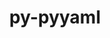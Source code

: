 ---
title: "py-pyyaml"
layout: cache
categories: [package, v0.18.1]
meta: {"versions": ["6.0"], "compilers": ["gcc@=7.3.1", "gcc@=7.5.0"], "oss": ["amzn2", "ubuntu18.04"], "platforms": ["linux"], "targets": ["aarch64", "graviton2", "x86_64", "x86_64_v3", "x86_64_v4"], "stacks": ["aws-isc", "aws-isc-aarch64", "e4s", "radiuss", "root"], "num_specs": 8, "num_specs_by_stack": {"aws-isc-aarch64": 2, "root": 8, "radiuss": 2, "aws-isc": 2, "e4s": 2}}
spec_details: [{"hash": "sjshes5tdzm2ylpmtohwv2hatqyogyt5", "compiler": "gcc@=7.3.1", "versions": ["6.0"], "os": "amzn2", "platform": "linux", "target": "aarch64", "variants": ["+libyaml"], "stacks": ["aws-isc-aarch64", "root"], "size": "-", "tarball": "https://binaries.spack.io/releases/v0.18.1/build_cache/linux-amzn2-aarch64/gcc-7.3.1/py-pyyaml-6.0/linux-amzn2-aarch64-gcc-7.3.1-py-pyyaml-6.0-sjshes5tdzm2ylpmtohwv2hatqyogyt5.spack"}, {"hash": "kjlgisd7bwnbav7wjz2dycf5coyylqzr", "compiler": "gcc@=7.3.1", "versions": ["6.0"], "os": "amzn2", "platform": "linux", "target": "graviton2", "variants": ["+libyaml"], "stacks": ["aws-isc-aarch64", "root"], "size": "-", "tarball": "https://binaries.spack.io/releases/v0.18.1/build_cache/linux-amzn2-graviton2/gcc-7.3.1/py-pyyaml-6.0/linux-amzn2-graviton2-gcc-7.3.1-py-pyyaml-6.0-kjlgisd7bwnbav7wjz2dycf5coyylqzr.spack"}, {"hash": "u3jtuodd4zce6j5hotbn2q332attn7pa", "compiler": "gcc@=7.5.0", "versions": ["6.0"], "os": "ubuntu18.04", "platform": "linux", "target": "x86_64", "variants": ["+libyaml"], "stacks": ["radiuss", "root"], "size": "-", "tarball": "https://binaries.spack.io/releases/v0.18.1/build_cache/linux-ubuntu18.04-x86_64/gcc-7.5.0/py-pyyaml-6.0/linux-ubuntu18.04-x86_64-gcc-7.5.0-py-pyyaml-6.0-u3jtuodd4zce6j5hotbn2q332attn7pa.spack"}, {"hash": "hlrnna3fepngb4d2wfzytfglopvfrxls", "compiler": "gcc@=7.3.1", "versions": ["6.0"], "os": "amzn2", "platform": "linux", "target": "x86_64_v3", "variants": ["+libyaml"], "stacks": ["aws-isc", "root"], "size": "-", "tarball": "https://binaries.spack.io/releases/v0.18.1/build_cache/linux-amzn2-x86_64_v3/gcc-7.3.1/py-pyyaml-6.0/linux-amzn2-x86_64_v3-gcc-7.3.1-py-pyyaml-6.0-hlrnna3fepngb4d2wfzytfglopvfrxls.spack"}, {"hash": "ixmostplnmcsxlqckrxtjybma7elz6bn", "compiler": "gcc@=7.5.0", "versions": ["6.0"], "os": "ubuntu18.04", "platform": "linux", "target": "x86_64", "variants": ["+libyaml"], "stacks": ["e4s", "root"], "size": "-", "tarball": "https://binaries.spack.io/releases/v0.18.1/build_cache/linux-ubuntu18.04-x86_64/gcc-7.5.0/py-pyyaml-6.0/linux-ubuntu18.04-x86_64-gcc-7.5.0-py-pyyaml-6.0-ixmostplnmcsxlqckrxtjybma7elz6bn.spack"}, {"hash": "fabsloftgjfwfh5mwmg3hmt4vkfsask5", "compiler": "gcc@=7.3.1", "versions": ["6.0"], "os": "amzn2", "platform": "linux", "target": "x86_64_v4", "variants": ["+libyaml"], "stacks": ["aws-isc", "root"], "size": "-", "tarball": "https://binaries.spack.io/releases/v0.18.1/build_cache/linux-amzn2-x86_64_v4/gcc-7.3.1/py-pyyaml-6.0/linux-amzn2-x86_64_v4-gcc-7.3.1-py-pyyaml-6.0-fabsloftgjfwfh5mwmg3hmt4vkfsask5.spack"}, {"hash": "nubdfex2ksrxtdowtrffmy6zijmogvbw", "compiler": "gcc@=7.5.0", "versions": ["6.0"], "os": "ubuntu18.04", "platform": "linux", "target": "x86_64", "variants": ["+libyaml"], "stacks": ["e4s", "root"], "size": "-", "tarball": "https://binaries.spack.io/releases/v0.18.1/build_cache/linux-ubuntu18.04-x86_64/gcc-7.5.0/py-pyyaml-6.0/linux-ubuntu18.04-x86_64-gcc-7.5.0-py-pyyaml-6.0-nubdfex2ksrxtdowtrffmy6zijmogvbw.spack"}, {"hash": "2oteswsrcy5kfiiisqzsnz3daq2wkgtq", "compiler": "gcc@=7.5.0", "versions": ["6.0"], "os": "ubuntu18.04", "platform": "linux", "target": "x86_64", "variants": ["+libyaml"], "stacks": ["radiuss", "root"], "size": "-", "tarball": "https://binaries.spack.io/releases/v0.18.1/build_cache/linux-ubuntu18.04-x86_64/gcc-7.5.0/py-pyyaml-6.0/linux-ubuntu18.04-x86_64-gcc-7.5.0-py-pyyaml-6.0-2oteswsrcy5kfiiisqzsnz3daq2wkgtq.spack"}]
---